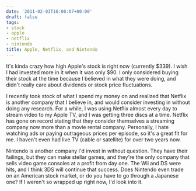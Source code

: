 ```yaml
---
date: '2011-02-03T16:00:07+00:00'
draft: false
tags:
- stock
- apple
- netflix
- nintendo
title: Apple, Netflix, and Nintendo
---
```


It's kinda crazy how high Apple's stock is right now (currently $339). I wish I had invested more in it when it was only $90. I only considered buying their stock at the time because I believed in what they were doing, and didn't really care about dividends or stock price fluctuations.

I recently took stock of what I spend my money on and realized that Netflix is another company that I believe in, and would consider investing in without doing any research. For a while, I was using Netflix almost every day to stream video to my Apple TV, and I was getting three discs at a time. Netflix has gone on record stating that they consider themselves a streaming company now more than a movie rental company. Personally, I hate watching ads or paying outrageous prices per episode, so it's a great fit for me. I haven't even had live TV (cable or satellite) for over two years now.

Nintendo is another company I'd invest in without question. They have their failings, but they can make stellar games, and they're the only company that sells video game consoles at a profit from day one. The Wii and DS were hits, and I think 3DS will continue that success. Does Nintendo even trade on an American stock market, or do you have to go through a Japanese one? If I weren't so wrapped up right now, I'd look into it.
